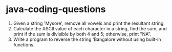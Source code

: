 # java-coding-questions

1. Given a string 'Mysore', remove all vowels and print the resultant string.
2. Calculate the ASCIl value of each character in a string, find the sum, and print if the sum is divisible by both 4 and 5; otherwise, print "NA".
3. Write a program to reverse the string 'Bangalore without using built-in functions.